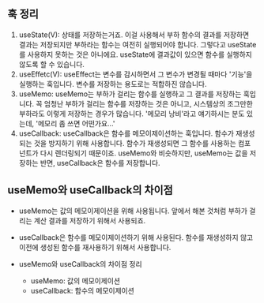 ## 훅 정리

1. useState(V): 상태를 저장하는거죠. 이걸 사용해서 부하 함수의 결과를 저장하면 결과는 저장되지만 부하라는 함수는 여전히 실행되어야 합니다. 그렇다고 useState를 사용하지 못하는 것은 아니에요. useState에 결과값이 있으면 함수를 실행하지 않도록 할 수 있습니다.
2. useEffetc(V): useEffect는 변수를 감시하면서 그 변수가 변경될 때마다 '기능'을 실행하는 훅입니다. 변수를 저장하는 용도로는 적합하진 않습니다.
3. useMemo: useMemo는 부하가 걸리는 함수를 실행하고 그 결과를 저장하는 훅입니다. 꼭 엄청난 부하가 걸리는 함수를 저장하는 것은 아니고, 시스템상의 조그만한 부하라도 이렇게 저장하는 경우가 많습니다. '메모리 낭비'라고 얘기하시는 분도 있는데, '메모리 좀 쓰면 어떤가요...'
4. useCallback: useCallback은 함수를 메모이제이션하는 훅입니다. 함수가 재생성되는 것을 방지하기 위해 사용합니다. 함수가 재생성되면 그 함수를 사용하는 컴포넌트가 다시 렌더링되기 때문이죠. useMemo와 비슷하지만, useMemo는 값을 저장하는 반면, useCallback은 함수를 저장합니다.

## useMemo와 useCallback의 차이점

- useMemo는 값의 메모이제이션을 위해 사용됩니다. 앞에서 해본 것처럼 부하가 걸리는 계산 결과를 저장하기 위해서 사용되죠.
- useCallback은 함수를 메모이제이션하기 위해 사용된다. 함수를 재생성하지 않고 이전에 생성된 함수를 재사용하기 위해서 사용합니다.

- useMemo와 useCallback의 차이점 정리
  - useMemo: 값의 메모이제이션
  - useCallback: 함수의 메모이제이션
